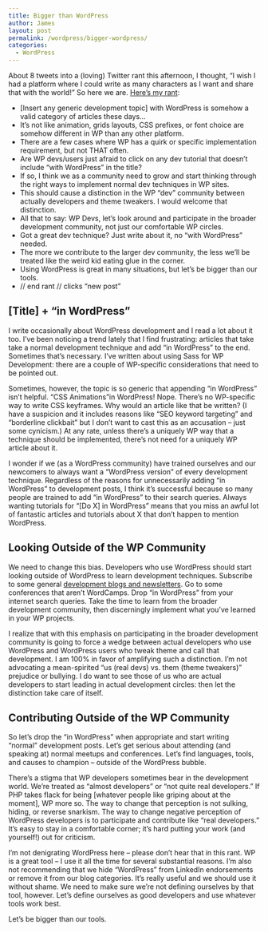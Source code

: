 ```yaml
---
title: Bigger than WordPress
author: James
layout: post
permalink: /wordpress/bigger-wordpress/
categories:
  - WordPress
---
```

About 8 tweets into a (loving) Twitter rant this afternoon, I thought, &#8220;I wish I had a platform where I could write as many characters as I want and share that with the world!&#8221; So here we are. <a title="My Twitter Rant" href="https://twitter.com/jdsteinbach/status/524234850702991360" target="_blank">Here&#8217;s my rant</a>:

  * [Insert any generic development topic] with WordPress is somehow a valid category of articles these days…
  * It’s not like animation, grids layouts, CSS prefixes, or font choice are somehow different in WP than any other platform.
  * There are a few cases where WP has a quirk or specific implementation requirement, but not THAT often.
  * Are WP devs/users just afraid to click on any dev tutorial that doesn’t include “with WordPress” in the title?
  * If so, I think we as a community need to grow and start thinking through the right ways to implement normal dev techniques in WP sites.
  * This should cause a distinction in the WP “dev” community between actually developers and theme tweakers. I would welcome that distinction.
  * All that to say: WP Devs, let’s look around and participate in the broader development community, not just our comfortable WP circles.
  * Got a great dev technique? Just write about it, no “with WordPress” needed.
  * The more we contribute to the larger dev community, the less we’ll be treated like the weird kid eating glue in the corner.
  * Using WordPress is great in many situations, but let’s be bigger than our tools.
  * // end rant // clicks “new post”

## [Title] + &#8220;in WordPress&#8221;

I write occasionally about WordPress development and I read a lot about it too. I&#8217;ve been noticing a trend lately that I find frustrating: articles that take take a normal development technique and add &#8220;in WordPress&#8221; to the end. Sometimes that&#8217;s necessary. I&#8217;ve written about using Sass for WP Development: there are a couple of WP-specific considerations that need to be pointed out.

Sometimes, however, the topic is so generic that appending &#8220;in WordPress&#8221; isn&#8217;t helpful. &#8220;CSS Animations&#8221;in WordPress! Nope. There&#8217;s no WP-specific way to write CSS keyframes. Why would an article like that be written? (I have a suspicion and it includes reasons like &#8220;SEO keyword targeting&#8221; and &#8220;borderline clickbait&#8221; but I don&#8217;t want to cast this as an accusation &#8211; just some cynicism.) At any rate, unless there&#8217;s a uniquely WP way that a technique should be implemented, there&#8217;s not need for a uniquely WP article about it.

I wonder if we (as a WordPress community) have trained ourselves and our newcomers to always want a &#8220;WordPress version&#8221; of every development technique. Regardless of the reasons for unnecessarily adding &#8220;in WordPress&#8221; to development posts, I think it&#8217;s successful because so many people are trained to add &#8220;in WordPress&#8221; to their search queries. Always wanting tutorials for &#8220;[Do X] in WordPress&#8221; means that you miss an awful lot of fantastic articles and tutorials about X that don&#8217;t happen to mention WordPress.

## Looking Outside of the WP Community

We need to change this bias. Developers who use WordPress should start looking outside of WordPress to learn development techniques. Subscribe to some general <a title="Front-End Web Development Resources" href="http://jamessteinbach.com/css/front-end-web-development-resources/" target="_blank">development blogs and newsletters</a>. Go to some conferences that aren&#8217;t WordCamps. Drop &#8220;in WordPress&#8221; from your internet search queries. Take the time to learn from the broader development community, then discerningly implement what you&#8217;ve learned in your WP projects.

I realize that with this emphasis on participating in the broader development community is going to force a wedge between actual developers who use WordPress and WordPress users who tweak theme and call that development. I am 100% in favor of amplifying such a distinction. I&#8217;m not advocating a mean-spirited &#8220;us (real devs) vs. them (theme tweakers)&#8221; prejudice or bullying. I do want to see those of us who are actual developers to start leading in actual development circles: then let the distinction take care of itself.

## Contributing Outside of the WP Community

So let&#8217;s drop the &#8220;in WordPress&#8221; when appropriate and start writing &#8220;normal&#8221; development posts. Let&#8217;s get serious about attending (and speaking at) normal meetups and conferences. Let&#8217;s find languages, tools, and causes to champion &#8211; outside of the WordPress bubble.

There&#8217;s a stigma that WP developers sometimes bear in the development world. We&#8217;re treated as &#8220;almost developers&#8221; or &#8220;not quite real developers.&#8221; If PHP takes flack for being [whatever people like griping about at the moment], WP more so. The way to change that perception is not sulking, hiding, or reverse snarkism. The way to change negative perception of WordPress developers is to participate and contribute like &#8220;real developers.&#8221; It&#8217;s easy to stay in a comfortable corner; it&#8217;s hard putting your work (and yourself!) out for criticism.

I&#8217;m not denigrating WordPress here &#8211; please don&#8217;t hear that in this rant. WP is a great tool &#8211; I use it all the time for several substantial reasons. I&#8217;m also not recommending that we hide &#8220;WordPress&#8221; from LinkedIn endorsements or remove it from our blog categories. It&#8217;s really useful and we should use it without shame. We need to make sure we&#8217;re not defining ourselves by that tool, however. Let&#8217;s define ourselves as good developers and use whatever tools work best.

Let&#8217;s be bigger than our tools.